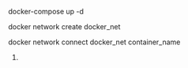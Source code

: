 docker-compose up -d



docker network create docker_net


docker network connect docker_net container_name



1.
